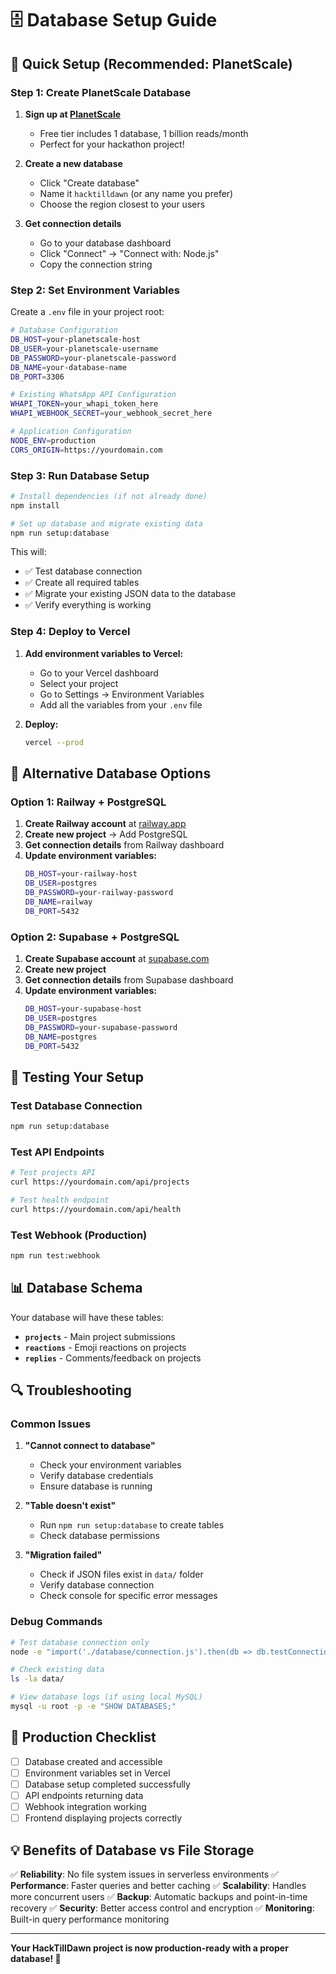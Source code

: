 # 🗄️ Database Setup Guide

## 🚀 Quick Setup (Recommended: PlanetScale)

### Step 1: Create PlanetScale Database

1. **Sign up at [PlanetScale](https://planetscale.com)**
   - Free tier includes 1 database, 1 billion reads/month
   - Perfect for your hackathon project!

2. **Create a new database**
   - Click "Create database"
   - Name it `hacktilldawn` (or any name you prefer)
   - Choose the region closest to your users

3. **Get connection details**
   - Go to your database dashboard
   - Click "Connect" → "Connect with: Node.js"
   - Copy the connection string

### Step 2: Set Environment Variables

Create a `.env` file in your project root:

```bash
# Database Configuration
DB_HOST=your-planetscale-host
DB_USER=your-planetscale-username
DB_PASSWORD=your-planetscale-password
DB_NAME=your-database-name
DB_PORT=3306

# Existing WhatsApp API Configuration
WHAPI_TOKEN=your_whapi_token_here
WHAPI_WEBHOOK_SECRET=your_webhook_secret_here

# Application Configuration
NODE_ENV=production
CORS_ORIGIN=https://yourdomain.com
```

### Step 3: Run Database Setup

```bash
# Install dependencies (if not already done)
npm install

# Set up database and migrate existing data
npm run setup:database
```

This will:
- ✅ Test database connection
- ✅ Create all required tables
- ✅ Migrate your existing JSON data to the database
- ✅ Verify everything is working

### Step 4: Deploy to Vercel

1. **Add environment variables to Vercel:**
   - Go to your Vercel dashboard
   - Select your project
   - Go to Settings → Environment Variables
   - Add all the variables from your `.env` file

2. **Deploy:**
   ```bash
   vercel --prod
   ```

## 🔧 Alternative Database Options

### Option 1: Railway + PostgreSQL

1. **Create Railway account** at [railway.app](https://railway.app)
2. **Create new project** → Add PostgreSQL
3. **Get connection details** from Railway dashboard
4. **Update environment variables:**
   ```bash
   DB_HOST=your-railway-host
   DB_USER=postgres
   DB_PASSWORD=your-railway-password
   DB_NAME=railway
   DB_PORT=5432
   ```

### Option 2: Supabase + PostgreSQL

1. **Create Supabase account** at [supabase.com](https://supabase.com)
2. **Create new project**
3. **Get connection details** from Supabase dashboard
4. **Update environment variables:**
   ```bash
   DB_HOST=your-supabase-host
   DB_USER=postgres
   DB_PASSWORD=your-supabase-password
   DB_NAME=postgres
   DB_PORT=5432
   ```

## 🧪 Testing Your Setup

### Test Database Connection
```bash
npm run setup:database
```

### Test API Endpoints
```bash
# Test projects API
curl https://yourdomain.com/api/projects

# Test health endpoint
curl https://yourdomain.com/api/health
```

### Test Webhook (Production)
```bash
npm run test:webhook
```

## 📊 Database Schema

Your database will have these tables:

- **`projects`** - Main project submissions
- **`reactions`** - Emoji reactions on projects
- **`replies`** - Comments/feedback on projects

## 🔍 Troubleshooting

### Common Issues

1. **"Cannot connect to database"**
   - Check your environment variables
   - Verify database credentials
   - Ensure database is running

2. **"Table doesn't exist"**
   - Run `npm run setup:database` to create tables
   - Check database permissions

3. **"Migration failed"**
   - Check if JSON files exist in `data/` folder
   - Verify database connection
   - Check console for specific error messages

### Debug Commands

```bash
# Test database connection only
node -e "import('./database/connection.js').then(db => db.testConnection())"

# Check existing data
ls -la data/

# View database logs (if using local MySQL)
mysql -u root -p -e "SHOW DATABASES;"
```

## 🚀 Production Checklist

- [ ] Database created and accessible
- [ ] Environment variables set in Vercel
- [ ] Database setup completed successfully
- [ ] API endpoints returning data
- [ ] Webhook integration working
- [ ] Frontend displaying projects correctly

## 💡 Benefits of Database vs File Storage

✅ **Reliability**: No file system issues in serverless environments
✅ **Performance**: Faster queries and better caching
✅ **Scalability**: Handles more concurrent users
✅ **Backup**: Automatic backups and point-in-time recovery
✅ **Security**: Better access control and encryption
✅ **Monitoring**: Built-in query performance monitoring

---

**Your HackTillDawn project is now production-ready with a proper database! 🎉**
